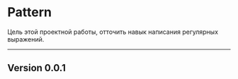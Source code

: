 # Pattern
Цель этой проектной работы, отточить навык написания регулярных выражений.
___
## Version 0.0.1
